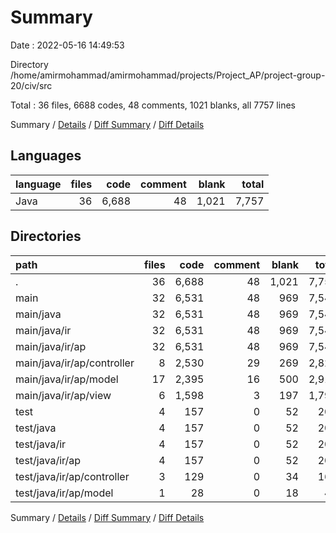 # Summary

Date : 2022-05-16 14:49:53

Directory /home/amirmohammad/amirmohammad/projects/Project_AP/project-group-20/civ/src

Total : 36 files,  6688 codes, 48 comments, 1021 blanks, all 7757 lines

Summary / [Details](details.md) / [Diff Summary](diff.md) / [Diff Details](diff-details.md)

## Languages
| language | files | code | comment | blank | total |
| :--- | ---: | ---: | ---: | ---: | ---: |
| Java | 36 | 6,688 | 48 | 1,021 | 7,757 |

## Directories
| path | files | code | comment | blank | total |
| :--- | ---: | ---: | ---: | ---: | ---: |
| . | 36 | 6,688 | 48 | 1,021 | 7,757 |
| main | 32 | 6,531 | 48 | 969 | 7,548 |
| main/java | 32 | 6,531 | 48 | 969 | 7,548 |
| main/java/ir | 32 | 6,531 | 48 | 969 | 7,548 |
| main/java/ir/ap | 32 | 6,531 | 48 | 969 | 7,548 |
| main/java/ir/ap/controller | 8 | 2,530 | 29 | 269 | 2,828 |
| main/java/ir/ap/model | 17 | 2,395 | 16 | 500 | 2,911 |
| main/java/ir/ap/view | 6 | 1,598 | 3 | 197 | 1,798 |
| test | 4 | 157 | 0 | 52 | 209 |
| test/java | 4 | 157 | 0 | 52 | 209 |
| test/java/ir | 4 | 157 | 0 | 52 | 209 |
| test/java/ir/ap | 4 | 157 | 0 | 52 | 209 |
| test/java/ir/ap/controller | 3 | 129 | 0 | 34 | 163 |
| test/java/ir/ap/model | 1 | 28 | 0 | 18 | 46 |

Summary / [Details](details.md) / [Diff Summary](diff.md) / [Diff Details](diff-details.md)